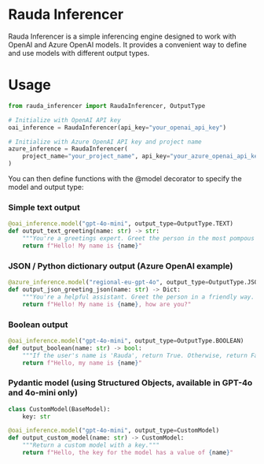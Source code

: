 # Rauda Inferencer

Rauda Inferencer is a simple inferencing engine designed to work with OpenAI and Azure OpenAI models. It provides a convenient way to define and use models with different output types.

# Usage

```python
from rauda_inferencer import RaudaInferencer, OutputType

# Initialize with OpenAI API key
oai_inference = RaudaInferencer(api_key="your_openai_api_key")

# Initialize with Azure OpenAI API key and project name
azure_inference = RaudaInferencer(
    project_name="your_project_name", api_key="your_azure_openai_api_key"
)
```
You can then define functions with the @model decorator to specify the model and output type:

### Simple text output
```python
@oai_inference.model("gpt-4o-mini", output_type=OutputType.TEXT)
def output_text_greeting(name: str) -> str:
    """You're a greetings expert. Greet the person in the most pompous way you know of."""
    return f"Hello! My name is {name}"
```

### JSON / Python dictionary output (Azure OpenAI example)
```python
@azure_inference.model("regional-eu-gpt-4o", output_type=OutputType.JSON_OBJECT)
def output_json_greeting_json(name: str) -> Dict:
    """You're a helpful assistant. Greet the person in a friendly way. Return the response in JSON"""
    return f"Hello! My name is {name}, how are you?"
```

### Boolean output
```python
@oai_inference.model("gpt-4o-mini", output_type=OutputType.BOOLEAN)
def output_boolean(name: str) -> bool:
    """If the user's name is 'Rauda', return True. Otherwise, return False."""
    return f"Hello, my name is {name}"
```

### Pydantic model (using Structured Objects, available in GPT-4o and 4o-mini only)
```python
class CustomModel(BaseModel):
    key: str

@oai_inference.model("gpt-4o-mini", output_type=CustomModel)
def output_custom_model(name: str) -> CustomModel:
    """Return a custom model with a key."""
    return f"Hello, the key for the model has a value of {name}"
```
